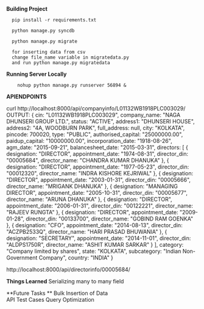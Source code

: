 **Building Project**
  ```
    pip install -r requirements.txt
    
    python manage.py syncdb
    
    python manage.py migrate
    
    for inserting data from csv 
    change file_name variable in migratedata.py
    and run python manage.py migratedata
  ```
**Running Server Locally**
  ```
      nohup python manage.py runserver 56894 &
  ```
    
**APIENDPOINTS**

curl http://localhost:8000/api/companyinfo/L01132WB1918PLC003029/
OUTPUT:
{
cin: "L01132WB1918PLC003029",
company_name: "NAGA DHUNSERI GROUP LTD.",
status: "ACTIVE",
address1: "DHUNSERI HOUSE",
address2: "4A, WOODBURN PARK",
full_address: null,
city: "KOLKATA",
pincode: 700020,
type: "PUBLIC",
authorised_capital: "25000000.00",
paidup_capital: "10000000.00",
incorporation_date: "1918-08-26",
agm_date: "2015-09-21",
balancesheet_date: "2015-03-31",
directors: [
{
designation: "DIRECTOR",
appointment_date: "1974-08-31",
director_din: "00005684",
director_name: "CHANDRA KUMAR DHANUKA"
},
{
designation: "DIRECTOR",
appointment_date: "1977-05-23",
director_din: "00012320",
director_name: "INDRA KISHORE KEJRIWAL"
},
{
designation: "DIRECTOR",
appointment_date: "2003-01-31",
director_din: "00005666",
director_name: "MRIGANK DHANUKA"
},
{
designation: "MANAGING DIRECTOR",
appointment_date: "2005-10-31",
director_din: "00005677",
director_name: "ARUNA DHANUKA"
},
{
designation: "DIRECTOR",
appointment_date: "2006-01-31",
director_din: "00122221",
director_name: "RAJEEV RUNGTA"
},
{
designation: "DIRECTOR",
appointment_date: "2009-01-28",
director_din: "00133700",
director_name: "GOBIND RAM GOENKA"
},
{
designation: "CFO",
appointment_date: "2014-08-13",
director_din: "ACZPB2533Q",
director_name: "HARI PRASAD BHUWANIA"
},
{
designation: "SECRETARY",
appointment_date: "2014-11-01",
director_din: "ALDPS1750R",
director_name: "ASHIT KUMAR SARKAR"
}
],
category: "Company limited by shares",
state: "KOLKATA",
subcategory: "Indian Non-Government Company",
country: "INDIA"
}
      
http://localhost:8000/api/directorinfo/00005684/

      
**Things Learned**
    Serializing many to many field      
      
**Future Tasks **
    Bulk Insertion of Data    
    API Test Cases
    Query Optimization

  ```